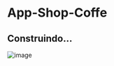 ﻿# App-Shop-Coffe
 ## Construindo...
 ![image](https://github.com/user-attachments/assets/3719ba71-f09e-4214-ad5d-74d249fb2bfd)

